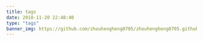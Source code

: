 ```yaml
---
title: tags
date: 2018-11-20 22:48:40
type: "tags"
banner_img: https://github.com/zhouhengheng0705/zhouhengheng0705.github.io/blob/master/images/battlefield.jpg?raw=true
---
```

